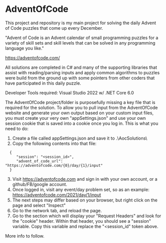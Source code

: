 # AdventOfCode
This project and repository is my main project for solving the daily Advent of Code puzzles that come up every December.

"Advent of Code is an Advent calendar of small programming puzzles for a variety of skill sets and skill levels that can 
 be solved in any programming language you like."

https://adventofcode.com/

All solutions are completed in C# and many of the supporting libraries that assist with reading/parsing inputs and apply
common algorithms to puzzles were build from the ground up with some pointers from other coders that have participated
in this daily puzzle.

Developer Tools required: Visual Studio 2022 w/ .NET Core 6.0


The AdventOfCode project/folder is purposefully missing a key file that is required for the solution. To allow you to 
pull input from the AdventOfCode website and generate your own output based on your custom input files, you must create 
your very own "appSettings.json" and use your own session cookie that is saved into a cookie once you log in. This is 
what you need to do:

1) Create a file called appSettings.json and save it to .\AocSolutions\
2) Copy the following contents into that file:
```
  {
     "session": "<session_id>",
     "advent_of_code_url": "https://adventofcode.com/{0}/day/{1}/input"
  }
```  
3) Visit https://adventofcode.com and sign in with your own account, or a github/FB/google account. 
4) Once logged in, visit any event/day problem set, so as an example: https://adventofcode.com/2021/day/1/input
5) The next steps may differ based on your browser, but right click on the page and select "Inspect"
6) Go to the network tab, and reload the page.
7) Go to the section which will display your "Request Headers" and look for the "cookie" header. Within that header,
   you should see a "session" variable. Copy this variable and replace the "<session_id" token above.


More info to follow.
